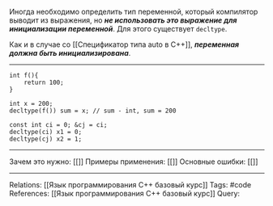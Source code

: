 Иногда необходимо определить тип переменной, который компилятор выводит из выражения, но ***не использовать это выражение для инициализации переменной***. Для этого существует `decltype`. 

Как и в случае со [[Спецификатор типа auto в C++]], ***переменная должна быть инициализирована***. 

___
```
int f(){
	return 100;
}

int x = 200;
decltype(f()) sum = x; // sum - int, sum = 200

const int ci = 0; &cj = ci;
decltype(ci) x1 = 0;
decltype(cj) x2 = 1;

```
___
Зачем это нужно: [[]] 
Примеры применения: [[]] 
Основные ошибки: [[]]
___
Relations: [[Язык программирования C++ базовый курс]] 
Tags: #code
References: [[Язык программирования C++ базовый курс]] 
Query: 